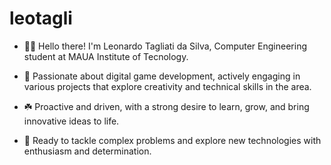 # leotagli

* 👨‍🎓 Hello there! I'm Leonardo Tagliati da Silva, Computer Engineering student at MAUA Institute of Tecnology.

* 👾 Passionate about digital game development, actively engaging in various projects that explore creativity and technical skills in the area.

* ☘️ Proactive and driven, with a strong desire to learn, grow, and bring innovative ideas to life.

* 🐍 Ready to tackle complex problems and explore new technologies with enthusiasm and determination.
